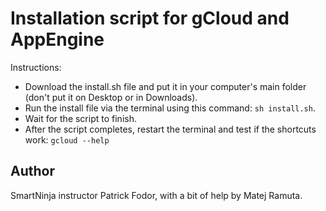 # Installation script for gCloud and AppEngine

Instructions:

- Download the install.sh file and put it in your computer's main folder (don't put it on Desktop or in Downloads).
- Run the install file via the terminal using this command: `sh install.sh`.
- Wait for the script to finish.
- After the script completes, restart the terminal and test if the shortcuts work: `gcloud --help`

## Author
SmartNinja instructor Patrick Fodor, with a bit of help by Matej Ramuta.
